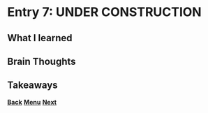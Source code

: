# Entry 7: UNDER CONSTRUCTION



## What I learned



## Brain Thoughts



## Takeaways



[**Back**](entry06-deciding-what-to-do.md) [**Menu**](../README.md) [**Next**](entry08-.md) 